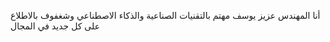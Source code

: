 أنا المهندس عزيز يوسف
مهتم بالتقنيات الصناعية والذكاء الاصطناعي وشغفوف بالاطلاع على كل جديد في المجال
